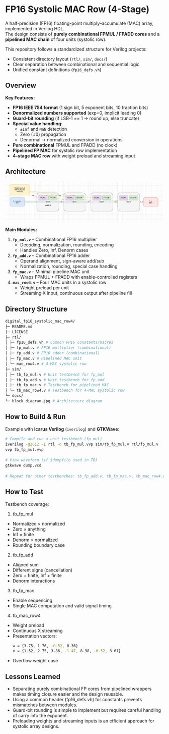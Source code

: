 # FP16 Systolic MAC Row (4-Stage)

A half-precision (FP16) floating-point multiply–accumulate (MAC) array, implemented in Verilog HDL.  
The design consists of **purely combinational FPMUL / FPADD cores** and a **pipelined MAC chain** of four units (systolic row).  

This repository follows a standardized structure for Verilog projects:
- Consistent directory layout (`rtl/`, `sim/`, `docs/`)
- Clear separation between combinational and sequential logic
- Unified constant definitions (`fp16_defs.vh`)

## Overview

**Key Features:**
- **FP16 IEEE 754 format** (1 sign bit, 5 exponent bits, 10 fraction bits)
- **Denormalized numbers supported** (exp=0, implicit leading 0)
- **Guard-bit rounding** (if LSB-1 == 1 → round up, else truncate)
- **Special value handling**:
  - `±Inf` and `NaN` detection
  - Zero (±0) propagation
  - Denormal → normalized conversion in operations
- **Pure combinational** FPMUL and FPADD (no clock)
- **Pipelined FP MAC** for systolic row implementation
- **4-stage MAC row** with weight preload and streaming input

## Architecture

![Block Diagram](docs/block%20diagram.png)

**Main Modules:**
1. **`fp_mul.v`** – Combinational FP16 multiplier  
   - Decoding, normalization, rounding, encoding  
   - Handles Zero, Inf, Denorm cases
2. **`fp_add.v`** – Combinational FP16 adder  
   - Operand alignment, sign-aware add/sub  
   - Normalization, rounding, special case handling
3. **`fp_mac.v`** – Minimal pipeline MAC unit  
   - Wraps FPMUL + FPADD with enable-controlled registers
4. **`mac_row4.v`** – Four MAC units in a systolic row  
   - Weight preload per unit  
   - Streaming X input, continuous output after pipeline fill

## Directory Structure

```bash
digital_fp16_systolic_mac_row4/
├─ README.md
├─ LICENSE
├─ rtl/
│ ├─ fp16_defs.vh # Common FP16 constants/macros
│ ├─ fp_mul.v # FP16 multiplier (combinational)
│ ├─ fp_add.v # FP16 adder (combinational)
│ ├─ fp_mac.v # Pipelined MAC unit
│ └─ mac_row4.v # 4-MAC systolic row
├─ sim/
│ ├─ tb_fp_mul.v # Unit testbench for fp_mul
│ ├─ tb_fp_add.v # Unit testbench for fp_add
│ ├─ tb_fp_mac.v # Testbench for pipelined MAC
│ └─ tb_mac_row4.v # Testbench for 4-MAC systolic row
└─ docs/
└─ block diagram.jpg # Architecture diagram
```

## How to Build & Run

Example with **Icarus Verilog** (`iverilog`) and **GTKWave**:

```bash
# Compile and run a unit testbench (fp_mul)
iverilog -g2012 -I rtl -o tb_fp_mul.vvp sim/tb_fp_mul.v rtl/fp_mul.v
vvp tb_fp_mul.vvp

# View waveform (if $dumpfile used in TB)
gtkwave dump.vcd

# Repeat for other testbenches: tb_fp_add.v, tb_fp_mac.v, tb_mac_row4.v
```

## How to Test

Testbench coverage:

1. tb_fp_mul
- Normalized × normalized
- Zero × anything
- Inf × finite
- Denorm × normalized
- Rounding boundary case

2. tb_fp_add
- Aligned sum
- Different signs (cancellation)
- Zero + finite, Inf + finite
- Denorm interactions

3. tb_fp_mac
- Enable sequencing
- Single MAC computation and valid signal timing

4. tb_mac_row4
- Weight preload
- Continuous X streaming
- Presentation vectors:
    ```bash
    w = {3.75, 1.76, -0.52, 0.36}
    x = {1.52, 2.75, 3.86, -1.47, 8.98, -6.52, 3.61}
    ```
- Overflow weight case

## Lessons Learned
- Separating purely combinational FP cores from pipelined wrappers makes timing closure easier and the design reusable.
- Using a common header (fp16_defs.vh) for constants prevents mismatches between modules.
- Guard-bit rounding is simple to implement but requires careful handling of carry into the exponent.
- Preloading weights and streaming inputs is an efficient approach for systolic array designs.
